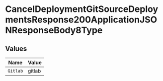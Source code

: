 # CancelDeploymentGitSourceDeploymentsResponse200ApplicationJSONResponseBody8Type


## Values

| Name     | Value    |
| -------- | -------- |
| `Gitlab` | gitlab   |